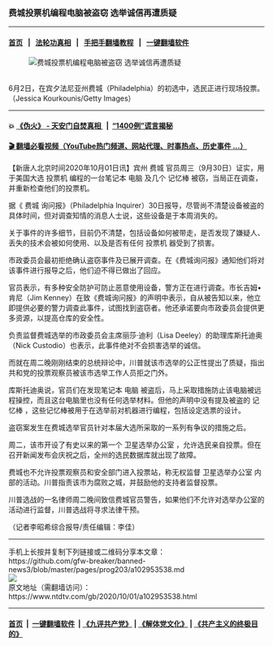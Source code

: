 ### 费城投票机编程电脑被盗窃 选举诚信再遭质疑
------------------------

#### [首页](https://github.com/gfw-breaker/banned-news3/blob/master/README.md) &nbsp;&nbsp;|&nbsp;&nbsp; [法轮功真相](https://github.com/begood0513/basic/blob/master/README.md)  &nbsp;&nbsp;|&nbsp;&nbsp; [手把手翻墙教程](https://github.com/gfw-breaker/guides/wiki)  &nbsp;&nbsp;|&nbsp;&nbsp; [一键翻墙软件](https://github.com/gfw-breaker/nogfw/blob/master/README.md)  



<div><div class="featured_image">
 <figure>
  <img alt="费城投票机编程电脑被盗窃 选举诚信再遭质疑" src="https://i.ntdtv.com/assets/uploads/2020/10/4-800x450.jpg"/>
 </figure><br/>
 <span class="caption">
  6月2日，在宾夕法尼亚州费城（Philadelphia）的初选中，选民正进行现场投票。（Jessica Kourkounis/Getty Images）
 </span>
</div>
</div><hr/>

#### 💥 [《伪火》 - 天安门自焚真相 ](http://158.247.195.190:10000/videos/blog/weihuo.html)&nbsp; |&nbsp; [“1400例”谎言揭秘  ](http://158.247.195.190:10000/videos/blog/jiexi1400.html)

#### [ 🎬  翻墙必看视频（YouTube热门频道、网站代理、时事热点、历史事件 ...）](https://github.com/gfw-breaker/links/blob/master/banned.md)

<div><div class="post_content" itemprop="articleBody">
 <p>
  【新唐人北京时间2020年10月01日讯】宾州
  <ok href="https://www.ntdtv.com/gb/费城.htm">
   费城
  </ok>
  官员周三（9月30日）证实，用于美国大选
  <ok href="https://www.ntdtv.com/gb/投票机.htm">
   投票机
  </ok>
  编程的一台笔记本
  <ok href="https://www.ntdtv.com/gb/电脑.htm">
   电脑
  </ok>
  及几个
  <ok href="https://www.ntdtv.com/gb/记忆棒.htm">
   记忆棒
  </ok>
  被窃，当局正在调查，并重新检查他们的投票机。
 </p>
 <p>
  据《
  <ok href="https://www.ntdtv.com/gb/费城.htm">
   费城
  </ok>
  询问报》（Philadelphia Inquirer）30日报导，尽管尚不清楚设备被盗的具体时间，但对调查知情的消息人士说，这些设备是于本周消失的。
 </p>
 <p>
  关于事件的许多细节，目前仍不清楚，包括设备如何被带走，是否发现了嫌疑人、丢失的技术会被如何使用、以及是否有任何
  <ok href="https://www.ntdtv.com/gb/投票机.htm">
   投票机
  </ok>
  器受到了损害。
 </p>
 <p>
  市政委员会最初拒绝确认盗窃事件及已展开调查。在《费城询问报》通知他们将对该事件进行报导之后，他们迫不得已做出了回应。
 </p>
 <p>
  官员表示，有多种安全防护可防止恶意使用设备，警方正在进行调查。市长吉姆•肯尼（Jim Kenney）在致《费城询问报》的声明中表示，自从被告知以来，他立即提供必要的警力调查此事件，试图找到盗窃者。他还承诺要向市政委员会提供更多资源，以提高仓库的安全性。
 </p>
 <p>
  负责监督费城选举的市政委员会主席丽莎·迪利（Lisa Deeley）的助理库斯托迪奥（Nick Custodio）也表示，此事件绝对不会损害选举的诚信。
 </p>
 <p>
  而就在周二晚刚刚结束的总统辩论中，川普就该市选举的公正性提出了质疑，指出共和党的投票观察员被该市选举工作人员拒之门外。
 </p>
 <p>
  库斯托迪奥说，官员们在发现笔记本
  <ok href="https://www.ntdtv.com/gb/电脑.htm">
   电脑
  </ok>
  被盗后，马上采取措施防止该电脑被远程操控，而且这台电脑里也没有任何选举材料。但他的声明中没有提及被盗的
  <ok href="https://www.ntdtv.com/gb/记忆棒.htm">
   记忆棒
  </ok>
  ，这些记忆棒被用于在选举前对机器进行编程，包括设定选票的设计。
 </p>
 <p>
  盗窃案发生在费城选举官员针对本届大选所采取的一系列有争议的措施之后。
 </p>
 <p>
  周二，该市开设了有史以来的第一个
  <ok href="https://www.ntdtv.com/gb/卫星选举办公室.htm">
   卫星选举办公室
  </ok>
  ，允许选民亲自投票。但在召开新闻发布会庆祝之后，全州的选民数据库就出现了故障。
 </p>
 <p>
  费城也不允许投票观察员和安全部门进入投票站，称无权监督
  <ok href="https://www.ntdtv.com/gb/卫星选举办公室.htm">
   卫星选举办公室
  </ok>
  内部的活动。川普指责该市为腐败之城，并鼓励他的支持者监督投票。
 </p>
 <p>
  川普选战的一名律师周二晚间致信费城官员警告，如果他们不允许对选举办公室的活动进行监督，川普选战将寻求法律干预。
 </p>
 <p>
  （记者李昭希综合报导/责任编辑：李佳）
 </p>
 <div class="single_ad">
 </div>
</div>
</div>
<hr/>
手机上长按并复制下列链接或二维码分享本文章：<br/>
https://github.com/gfw-breaker/banned-news3/blob/master/pages/prog203/a102953538.md <br/>
<a href='https://github.com/gfw-breaker/banned-news3/blob/master/pages/prog203/a102953538.md'><img src='https://github.com/gfw-breaker/banned-news3/blob/master/pages/prog203/a102953538.md.png'/></a> <br/>
原文地址（需翻墙访问）：https://www.ntdtv.com/gb/2020/10/01/a102953538.html


------------------------
#### [首页](https://github.com/gfw-breaker/banned-news3/blob/master/README.md) &nbsp;|&nbsp; [一键翻墙软件](https://github.com/gfw-breaker/nogfw/blob/master/README.md) &nbsp;| [《九评共产党》](https://github.com/gfw-breaker/9ping.md/blob/master/README.md#九评之一评共产党是什么) | [《解体党文化》](https://github.com/gfw-breaker/jtdwh.md/blob/master/README.md) | [《共产主义的终极目的》](https://github.com/gfw-breaker/gczydzjmd.md/blob/master/README.md)


<img src='http://gfw-breaker.win/banned-news3/pages/prog203/a102953538.md' width='0px' height='0px'/>